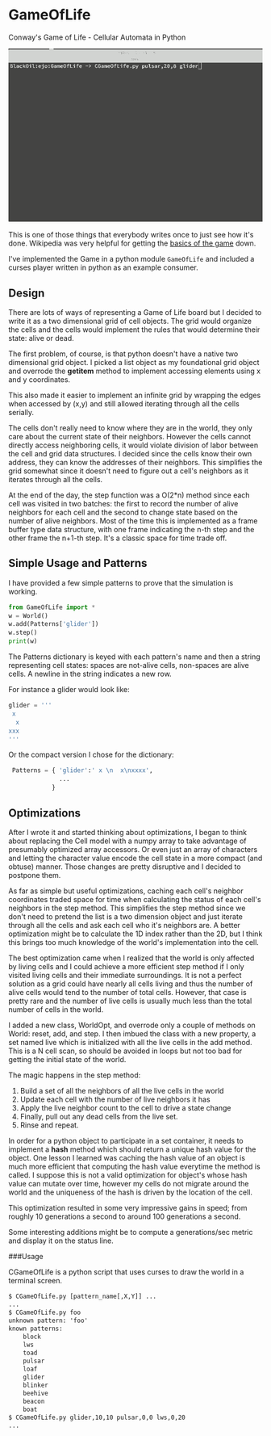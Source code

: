 # GameOfLife
Conway's Game of Life - Cellular Automata in Python

![](https://github.com/JnyJny/GameOfLife/blob/master/Screenshots/demo-3.gif)

This is one of those things that everybody writes once to just
see how it's done. Wikipedia was very helpful for getting
the [basics of the game][1] down.

I've implemented the Game in a python module ```GameOfLife``` and
included a curses player written in python as an example consumer.

## Design

There are lots of ways of representing a Game of Life board but I
decided to write it as a two dimensional grid of cell objects. The
grid would organize the cells and the cells would implement the
rules that would determine their state: alive or dead. 

The first problem, of course, is that python doesn't have a native two
dimensional grid object. I picked a list object as my foundational
grid object and overrode the __getitem__ method to implement accessing
elements using x and y coordinates.

This also made it easier to implement an infinite grid by wrapping
the edges when accessed by (x,y) and still allowed iterating through
all the cells serially.

The cells don't really need to know where they are in the world, they
only care about the current state of their neighbors. However the cells
cannot directly access neighboring cells, it would violate division of
labor between the cell and grid data structures. I decided since the
cells know their own address, they can know the addresses of their
neighbors. This simplifies the grid somewhat since it doesn't need
to figure out a cell's neighbors as it iterates through all the cells.

At the end of the day, the step function was a O(2*n) method since
each cell was visited in two batches: the first to record the number
of alive neighbors for each cell and the second to change state based
on the number of alive neighbors. Most of the time this is implemented
as a frame buffer type data structure, with one frame indicating the
n-th step and the other frame the n+1-th step. It's a classic space
for time trade off.

## Simple Usage and Patterns

I have provided a few simple patterns to prove that the simulation
is working.

```python
from GameOfLife import *
w = World()
w.add(Patterns['glider'])
w.step()
print(w)
```

The Patterns dictionary is keyed with each pattern's name and
then a string representing cell states: spaces are not-alive cells,
non-spaces are alive cells. A newline in the string indicates
a new row.

For instance a glider would look like:

```python
glider = '''
 x 
  x
xxx
''' 
```

Or the compact version I chose for the dictionary:

```python
 Patterns = { 'glider':' x \n  x\nxxxx',
              ...
		    }
```

## Optimizations

After I wrote it and started thinking about optimizations, I began
to think about replacing the Cell model with a numpy array to take
advantage of presumably optimized array accessors.  Or even just an
array of characters and letting the character value encode the cell
state in a more compact (and obtuse) manner. Those changes are pretty
disruptive and I decided to postpone them.

As far as simple but useful optimizations, caching each cell's
neighbor coordinates traded space for time when calculating the status
of each cell's neighbors in the step method. This simplifies the step
method since we don't need to pretend the list is a two dimension
object and just iterate through all the cells and ask each cell who
it's neighbors are. A better optimization might be to calculate the 1D
index rather than the 2D, but I think this brings too much knowledge
of the world's implementation into the cell.

The best optimization came when I realized that the world is only
affected by living cells and I could achieve a more efficient step
method if I only visited living cells and their immediate
surroundings. It is not a perfect solution as a grid could have nearly
all cells living and thus the number of alive cells would tend to the
number of total cells. However, that case is pretty rare and the number
of live cells is usually much less than the total number of cells in
the world.

I added a new class, WorldOpt, and overrode only a couple of methods
on World: reset, add, and step. I then imbued the class with a new
property, a set named live which is initialized with all the live cells
in the add method. This is a N cell scan, so should be avoided in loops
but not too bad for getting the initial state of the world.

The magic happens in the step method:

1. Build a set of all the neighbors of all the live cells in the world
2. Update each cell with the number of live neighbors it has
2. Apply the live neighbor count to the cell to drive a state change
3. Finally, pull out any dead cells from the live set.
4. Rinse and repeat.

In order for a python object to participate in a set container, it needs
to implement a __hash__ method which should return a unique hash value
for the object. One lesson I learned was caching the hash value of an
object is much more efficient that computing the hash value everytime
the method is called. I suppose this is not a valid optimization for
object's whose hash value can mutate over time, however my cells do not
migrate around the world and the uniqueness of the hash is driven by
the location of the cell.

This optimization resulted in some very impressive gains in speed;
from roughly 10 generations a second to around 100 generations a second.

Some interesting additions might be to compute a generations/sec metric
and display it on the status line.

###Usage

CGameOfLife is a python script that uses curses to draw the world in a
terminal screen. 

```
$ CGameOfLife.py [pattern_name[,X,Y]] ...
...
$ CGameOfLife.py foo
unknown pattern: 'foo'
known patterns:
	block
	lws
	toad
	pulsar
	loaf
	glider
	blinker
	beehive
	beacon
	boat
$ CGameOfLife.py glider,10,10 pulsar,0,0 lws,0,20
...	
```


[1]: https://en.wikipedia.org/wiki/Conway%27s_Game_of_Life

